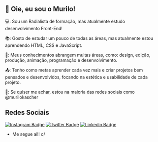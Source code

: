 ## 👋 Oie, eu sou o Murilo!

 

💻: Sou um Radialista de formação, mas atualmente estudo desenvolvimento Front-End!

📚: Gosto de estudar um pouco de todas as áreas, mas atualmente estou aprendendo HTML, CSS e JavaScript. 

📖: Meus conhecimentos abrangem muitas áreas, como: design, edição, produção, animação, programação e desenvolvimento.

📤: Tenho como metas aprender cada vez mais e criar projetos bem pensados e desenvolvidos, focando na estética e usabilidade de cada projeto.

📱: Se quiser me achar, estou na maioria das redes sociais como @murilokascher

 

## Redes Sociais

[![Instagram Badge](https://img.shields.io/badge/Instagram-E4405F?style=for-the-badge&logo=instagram&logoColor=white&link=https://instagram.com/murilokascher)](https://instagram.com/murilokascher) [![Twitter Badge](https://img.shields.io/badge/Twitter-1DA1F2?style=for-the-badge&logo=twitter&logoColor=white&link=https://twitter.com/opequenomuro)](https://twitter.com/opequenomuro) [![Linkedin Badge](https://img.shields.io/badge/LinkedIn-0077B5?style=for-the-badge&logo=linkedin&logoColor=white&link=https://www.linkedin.com/in/murilo-kascher/)](https://www.linkedin.com/in/murilo-kascher/)


- Me segue ai!! o/
